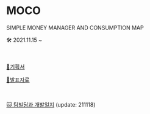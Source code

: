 # MOCO

SIMPLE MONEY MANAGER AND CONSUMPTION MAP

🛠 2021.11.15 ~

<br>

[📍기획서](./TIL/projectplan.md) 

[📍발표자료](./TIL/presentation.md) 

<br>

[🐱 팀빌딩과 개발일지](./TIL/dailylog.md) (update: 211118)

